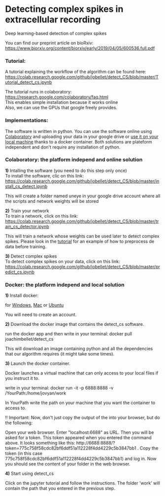 # Detecting complex spikes in extracellular recording  
Deep learning-based detection of complex spikes  

You can find our preprint article on bioRxiv: https://www.biorxiv.org/content/biorxiv/early/2019/04/05/600536.full.pdf

### <a name="Tutorial">Tutorial:</a>
A tutorial explaining the workflow of the algorithm can be found here: https://colab.research.google.com/github/jobellet/detect_CS/blob/master/Tutorial_detect_cs.ipynb

The tutorial runs in colaboratory: 
https://research.google.com/colaboratory/faq.html  
This enables simple installation because it works online  
Also, we can use the GPUs that google freely provides.

### <a name="Implementations">Implementations:</a>
The software is written in python. You can use the software online using [Colaboratory](#Colaboratory) and uploading your data in your google drive or [use it on your local machine](#docker) thanks to a docker container. Both solutions are plateform independent and don't require any installation of python.

### <a name="Colaboratory">Colaboratory:</a> the platform independ and online solution
 
**1)** Intalling the software (you need to do this step only once)  
To install the software, clic on this link:   
https://colab.research.google.com/github/jobellet/detect_CS/blob/master/install_cs_detect.ipynb

This will create a folder named uneye in your google drive account where all the scripts and network weights will be stored 


**2)** Train your network  
To train a network, click on this link:  
https://colab.research.google.com/github/jobellet/detect_CS/blob/master/train_cs_detector.ipynb

This will train a network whose weights can be used later to detect complex spikes. Please look in the [tutorial](https://colab.research.google.com/github/jobellet/detect_CS/blob/master/Tutorial_detect_cs.ipynb) for an example of how to preprocess de data before training.


**3)** Detect complex spikes  
To detect complex spikes on your data, click on this link:  
https://colab.research.google.com/github/jobellet/detect_CS/blob/master/predict_cs.ipynb





### <a name="docker">Docker:</a> the platform independ and local solution

**1)** Install docker:

for [Windows](https://docs.docker.com/docker-for-windows/install/#download-docker-for-windows), [Mac](https://store.docker.com/editions/community/docker-ce-desktop-mac) or [Ubuntu](https://docs.docker.com/install/linux/docker-ce/ubuntu/#set-up-the-repository)

You will need to create an account.



**2)** Download the docker image that contains the detect_cs software. 

run the docker app and then write in your terminal: docker pull joachimbellet/detect_cs

This will download an image containing python and all the dependencies that our algorithm requires (it might take some times).



**3)** Launch the docker container.

Docker launches a virtual machine that can only access to your local files if you instruct it to.

write in your terminal: docker run -it -p 6888:8888 -v /YourPath:/home/jovyan/work

In YourPath write the path on your machine that you want the container to access to.

!! Important: Now, don't just copy the output of the into your browser, but do the following:

Open your web browser. Enter "localhost:6688" as URL. Then you will be asked for a token. This token appeared when you entered the command above. It looks something like this: http://6688:8888/?token=775c758f58cdc82bf6ddf51a112228f4dd4229c5b3847bb1 . Copy the token (in this case 775c758f58cdc82bf6ddf51a112228f4dd4229c5b3847bb1) and log in. Now you should see the content of your folder in the web browser.




**4)** Start using detect_cs

Click on the jupyter tutorial and follow the instructions. The folder 'work' will contain the path that you entered in the previous step.
